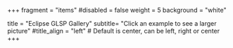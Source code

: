 +++
fragment = "items"
#disabled = false
weight = 5
background = "white"

title = "Eclipse GLSP Gallery"
subtitle= "Click an example to see a larger picture"
#title_align = "left" # Default is center, can be left, right or center
+++